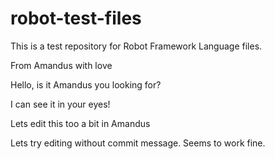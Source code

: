 # robot-test-files

This is a test repository for Robot Framework Language files.

From Amandus with love

Hello, is it Amandus you looking for?

I can see it in your eyes!

Lets edit this too a bit in Amandus

Lets try editing without commit message. Seems to work fine.